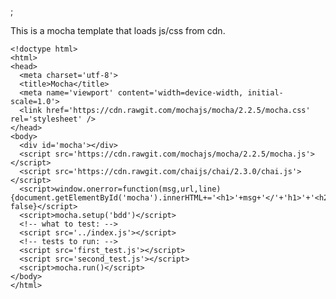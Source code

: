 ;

This is a mocha template that loads js/css from cdn.

    <!doctype html>
    <html>
    <head>
      <meta charset='utf-8'>
      <title>Mocha</title>
      <meta name='viewport' content='width=device-width, initial-scale=1.0'>
      <link href='https://cdn.rawgit.com/mochajs/mocha/2.2.5/mocha.css' rel='stylesheet' />
    </head>
    <body>
      <div id='mocha'></div>
      <script src='https://cdn.rawgit.com/mochajs/mocha/2.2.5/mocha.js'></script>
      <script src='https://cdn.rawgit.com/chaijs/chai/2.3.0/chai.js'></script>
      <script>window.onerror=function(msg,url,line){document.getElementById('mocha').innerHTML+='<h1>'+msg+'</'+'h1>'+'<h2>'+url+':'+line+'</'+'h2>';return false}</script>
      <script>mocha.setup('bdd')</script>
      <!-- what to test: -->
      <script src='../index.js'></script>
      <!-- tests to run: -->
      <script src='first_test.js'></script>
      <script src='second_test.js'></script>
      <script>mocha.run()</script>
    </body>
    </html>
